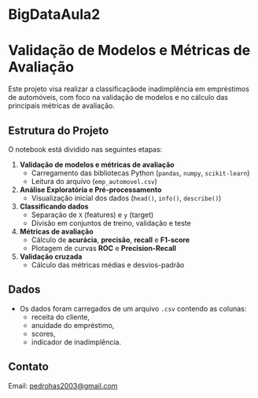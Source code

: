 # BigDataAula2

#  Validação de Modelos e Métricas de Avaliação

Este projeto visa realizar a classificaçãode inadimplência em empréstimos de automóveis, com foco na validação de modelos e no cálculo das principais métricas de avaliação.

##  Estrutura do Projeto

O notebook está dividido nas seguintes etapas:

1. **Validação de modelos e métricas de avaliação**
   - Carregamento das bibliotecas Python (`pandas`, `numpy`, `scikit-learn`)  
   - Leitura do arquivo (`emp_automovel.csv`) 
2. **Análise Exploratória e Pré-processamento**
   - Visualização inicial dos dados (`head()`, `info()`, `describe()`)  
3. **Classificando dados**
   - Separação de `X` (features) e `y` (target)  
   - Divisão em conjuntos de treino, validação e teste  
4. **Métricas de avaliação**
   - Cálculo de **acurácia**, **precisão**, **recall** e **F1-score**  
   - Plotagem de curvas **ROC** e **Precision-Recall**  
5. **Validação cruzada**
     - Cálculo das métricas médias e desvios-padrão
       
##  Dados

- Os dados foram carregados de um arquivo `.csv` contendo as colunas:
  - receita do cliente,
  - anuidade do empréstimo,
  - scores,
  - indicador de inadimplência.

## Contato
Email: pedrohas2003@gmail.com

